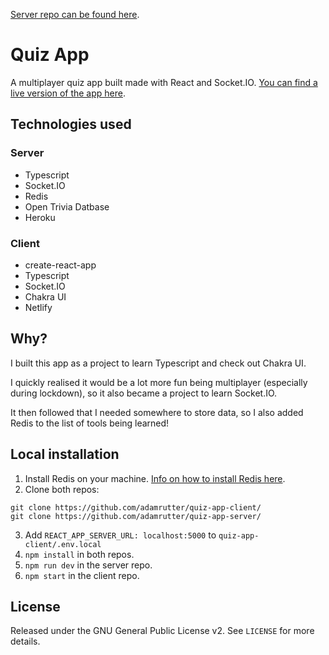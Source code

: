 [Server repo can be found here](https://github.com/adamrutter/quiz-app-server).

# Quiz App

A multiplayer quiz app built made with React and Socket<span>.</span>IO. [You can find a live version of the app here](https://quiz.adamrutter.com).

## Technologies used

### Server

- Typescript
- Socket<span>.</span>IO
- Redis
- Open Trivia Datbase
- Heroku

### Client

- create-react-app
- Typescript
- Socket<span>.</span>IO
- Chakra UI
- Netlify

## Why?

I built this app as a project to learn Typescript and check out Chakra UI.

I quickly realised it would be a lot more fun being multiplayer (especially during lockdown), so it also became a project to learn Socket<span>.</span>IO.

It then followed that I needed somewhere to store data, so I also added Redis to the list of tools being learned!

## Local installation

1. Install Redis on your machine. [Info on how to install Redis here](https://redis.io/download).
2. Clone both repos:

```
git clone https://github.com/adamrutter/quiz-app-client/
git clone https://github.com/adamrutter/quiz-app-server/
```

3. Add `REACT_APP_SERVER_URL: localhost:5000` to `quiz-app-client/.env.local`
4. `npm install` in both repos.
5. `npm run dev` in the server repo.
6. `npm start` in the client repo.

## License

Released under the GNU General Public License v2. See `LICENSE` for more details.
